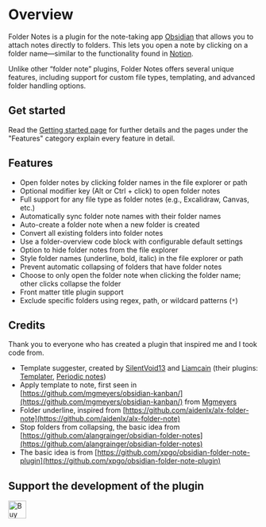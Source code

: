 # Overview
Folder Notes is a plugin for the note-taking app [Obsidian](https://obsidian.md/) that allows you to attach notes directly to folders. This lets you open a note by clicking on a folder name—similar to the functionality found in [Notion](https://www.notion.so/).

Unlike other “folder note” plugins, Folder Notes offers several unique features, including support for custom file types, templating, and advanced folder handling options.

## Get started 

Read the [Getting started page](Getting%20started.md) for further details and the pages under the "Features" category explain every feature in detail.
## Features
- Open folder notes by clicking folder names in the file explorer or path
- Optional modifier key (Alt or Ctrl + click) to open folder notes
- Full support for any file type as folder notes (e.g., Excalidraw, Canvas, etc.)
- Automatically sync folder note names with their folder names
- Auto-create a folder note when a new folder is created
- Convert all existing folders into folder notes
- Use a folder-overview code block with configurable default settings
- Option to hide folder notes from the file explorer
- Style folder names (underline, bold, italic) in the file explorer or path
- Prevent automatic collapsing of folders that have folder notes
- Choose to only open the folder note when clicking the folder name; other clicks collapse the folder
- Front matter title plugin support
- Exclude specific folders using regex, path, or wildcard patterns (`*`)

## Credits
Thank you to everyone who has created a plugin that inspired me and I took code from.
- Template suggester, created by [SilentVoid13](https://github.com/SilentVoid13) and [Liamcain](https://github.com/liamcain) (their plugins: [Templater](https://github.com/SilentVoid13/Templater/), [Periodic notes](https://github.com/liamcain/obsidian-periodic-notes))
- Apply template to note, first seen in [https://github.com/mgmeyers/obsidian-kanban/](https://github.com/mgmeyers/obsidian-kanban/) from [Mgmeyers](https://github.com/mgmeyers)
- Folder underline, inspired from [https://github.com/aidenlx/alx-folder-note](https://github.com/aidenlx/alx-folder-note)
- Stop folders from collapsing, the basic idea from [https://github.com/alangrainger/obsidian-folder-notes](https://github.com/alangrainger/obsidian-folder-notes)
- The basic idea is from [https://github.com/xpgo/obsidian-folder-note-plugin](https://github.com/xpgo/obsidian-folder-note-plugin)

## Support the development of the plugin

<a href='https://ko-fi.com/D1D1GHGSI' target='_blank'><img height='36' style='border:0px;height:36px;' src='https://storage.ko-fi.com/cdn/kofi2.png?v=3' border='0' alt='Buy Me a Coffee at ko-fi.com' /></a>